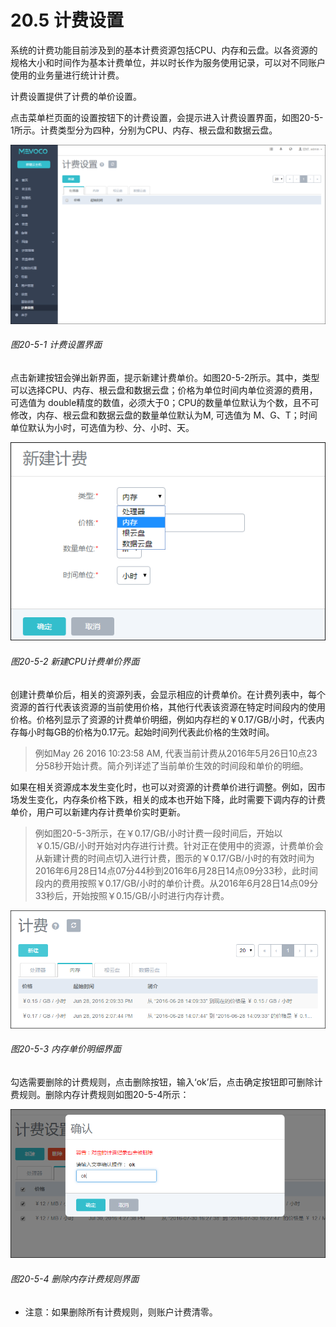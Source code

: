 # 20.5 计费设置

系统的计费功能目前涉及到的基本计费资源包括CPU、内存和云盘。以各资源的规格大小和时间作为基本计费单位，并以时长作为服务使用记录，可以对不同账户使用的业务量进行统计计费。

计费设置提供了计费的单价设置。

点击菜单栏页面的设置按钮下的计费设置，会提示进入计费设置界面，如图20-5-1所示。计费类型分为四种，分别为CPU、内存、根云盘和数据云盘。


![png](../images/20-5-1.png "图20-5-1 计费设置界面")
###### 图20-5-1 计费设置界面

点击新建按钮会弹出新界面，提示新建计费单价。如图20-5-2所示。其中，类型可以选择CPU、内存、根云盘和数据云盘；价格为单位时间内单位资源的费用，可选值为 double精度的数值，必须大于0；CPU的数量单位默认为个数，且不可修改，内存、根云盘和数据云盘的数量单位默认为M, 可选值为 M、G、T；时间单位默认为小时，可选值为秒、分、小时、天。

![png](../images/20-5-2.png "图20-5-2 新建CPU计费单价界面")
###### 图20-5-2 新建CPU计费单价界面

创建计费单价后，相关的资源列表，会显示相应的计费单价。在计费列表中，每个资源的首行代表该资源的当前使用价格，其他行代表该资源在特定时间段内的使用价格。价格列显示了资源的计费单价明细，例如内存栏的￥0.17/GB/小时，代表内存每小时每GB的价格为0.17元。起始时间列代表此价格的生效时间。

> 例如May 26 2016 10:23:58 AM, 代表当前计费从2016年5月26日10点23分58秒开始计费。简介列详述了当前单价生效的时间段和单价的明细。

如果在相关资源成本发生变化时，也可以对资源的计费单价进行调整。例如，因市场发生变化，内存条价格下跌，相关的成本也开始下降，此时需要下调内存的计费单价，用户可以新建内存计费单价实时更新。

> 例如图20-5-3所示，在￥0.17/GB/小时计费一段时间后，开始以￥0.15/GB/小时开始对内存进行计费。针对正在使用中的资源，计费单价会从新建计费的时间点切入进行计费，图示的￥0.17/GB/小时的有效时间为2016年6月28日14点07分44秒到2016年6月28日14点09分33秒，此时间段内的费用按照￥0.17/GB/小时的单价计费。从2016年6月28日14点09分33秒后，开始按照￥0.15/GB/小时进行内存计费。

![png](../images/20-5-3.png "图20-5-3 内存单价明细界面")
###### 图20-5-3 内存单价明细界面

勾选需要删除的计费规则，点击删除按钮，输入‘ok’后，点击确定按钮即可删除计费规则。删除内存计费规则如图20-5-4所示：

![png](../images/20-5-4.png "图20-5-4 内存单价明细界面")
###### 图20-5-4 删除内存计费规则界面

* 注意：如果删除所有计费规则，则账户计费清零。

